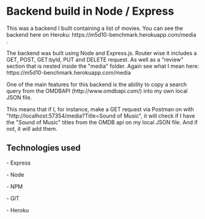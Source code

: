
<h1>Backend build in Node / Express</h1>
<p>This was a backend I built containing a list of movies. You can see the backend here on Heroku: https://m5d10-benchmark.herokuapp.com/media .</p>
<p>The backend was built using Node and Express.js. Router wise it includes a GET, POST, GET:byId, PUT and DELETE request. As well as a "review" section that is nested inside the "media" folder. Again see what I mean here: https://m5d10-benchmark.herokuapp.com/media </p>
<p>One of the main features for this backend is the ability to copy a search query from the OMDBAPI (http://www.omdbapi.com/) into my own local JSON file. </p>
<p>This means that if I, for instance, make a GET request via Postman on with "http://localhost:57354/media?Title=Sound of Music", it will check if I have the "Sound of Music" titles from the OMDB api on my local JSON file. And if not, it will add them.</p>
<h2>Technologies used</h2>
<p>- Express</p>
<p>- Node</p>
<p>- NPM</p>
<p>- GIT</p>
<p>- Heroku</p>


